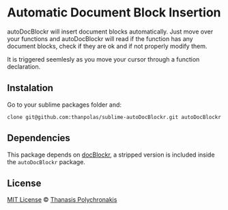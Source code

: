 # Automatic Document Block Insertion

autoDocBlockr will insert document blocks automatically. Just move over your functions and autoDocBlockr will read if the function has any document blocks, check if they are ok and if not properly modify them.

It is triggered seemlesly as you move your cursor through a function declaration.

## Instalation

Go to your sublime packages folder and:

```shell
clone git@github.com:thanpolas/sublime-autoDocBlockr.git autoDocBlockr
```

## Dependencies

This package depends on [docBlockr](https://github.com/spadgos/sublime-jsdocs), a stripped version is included inside the `autoDocBlockr` package.

## License

[MIT License](http://en.wikipedia.org/wiki/MIT_License)
© [Thanasis Polychronakis](https://github.com/thanpolas)
